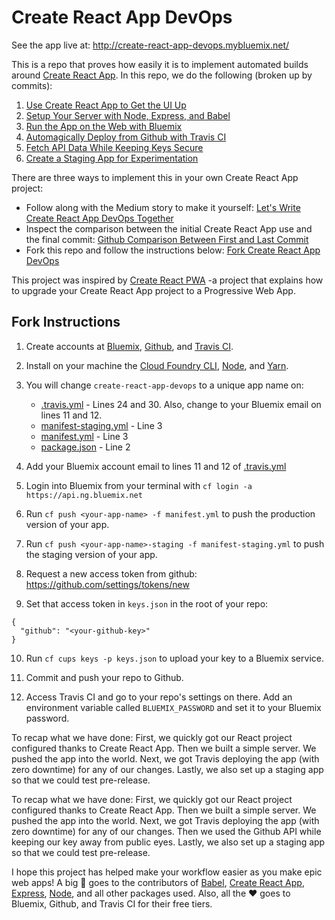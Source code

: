 # Create React App DevOps

See the app live at: http://create-react-app-devops.mybluemix.net/

This is a repo that proves how easily it is to implement automated builds around [Create React App](https://github.com/facebookincubator/create-react-app). In this repo, we do the following (broken up by commits):

1. [Use Create React App to Get the UI Up](https://github.com/seejamescode/create-react-app-devops/commit/0dbaf64a02f0eeedba2e5a134d472a58b3fc55a5)
2. [Setup Your Server with Node, Express, and Babel](https://github.com/seejamescode/create-react-app-devops/commit/aafd7e34b43906814b7bb49e0a3d33e211e81281)
3. [Run the App on the Web with Bluemix](https://github.com/seejamescode/create-react-app-devops/commit/3d61ec57acdbd0988c4aadf402415d290cf9c064)
4. [Automagically Deploy from Github with Travis CI](https://github.com/seejamescode/create-react-app-devops/commit/0a624c089cdf19c966c431d49aeaa2ea9992941f)
5. [Fetch API Data While Keeping Keys Secure](https://github.com/seejamescode/create-react-app-devops/commit/2a4fe33006f46b4f036f1846874ef869243d5743)
6. [Create a Staging App for Experimentation](https://github.com/seejamescode/create-react-app-devops/commit/e792b417e6a6b843516fd485668587bc9f513c04)

There are three ways to implement this in your own Create React App project:

- Follow along with the Medium story to make it yourself: [Let's Write Create React App DevOps Together](https://medium.com/@seejamescode/lets-write-create-react-app-devops-together-dc19512c6fbb#.un9m9z1qn)
- Inspect the comparison between the initial Create React App use and the final commit: [Github Comparison Between First and Last Commit](https://github.com/seejamescode/create-react-app-devops/compare/0dbaf64a02f0eeedba2e5a134d472a58b3fc55a5...master)
- Fork this repo and follow the instructions below: [Fork Create React App DevOps](https://github.com/seejamescode/create-react-app-devops#fork-destination-box)

This project was inspired by [Create React PWA](https://github.com/jeffposnick/create-react-pwa) -a project that explains how to upgrade your Create React App project to a Progressive Web App.

## Fork Instructions

1) Create accounts at [Bluemix](https://bluemix.net/), [Github](https://console.ng.bluemix.net/), and [Travis CI](https://travis-ci.org/).

2) Install on your machine the [Cloud Foundry CLI](https://docs.cloudfoundry.org/cf-cli/install-go-cli.html), [Node](https://docs.npmjs.com/getting-started/installing-node), and [Yarn](https://yarnpkg.com/lang/en/docs/install/#mac-tab).

3) You will change `create-react-app-devops` to a unique app name on:
	- [.travis.yml](https://github.com/seejamescode/create-react-app-devops/blob/master/.travis.yml) - Lines 24 and 30. Also, change to your Bluemix email on lines 11 and 12.
	- [manifest-staging.yml](https://github.com/seejamescode/create-react-app-devops/blob/master/manifest-staging.yml) - Line 3
	- [manifest.yml](https://github.com/seejamescode/create-react-app-devops/blob/master/manifest.yml) - Line 3
	- [package.json](https://github.com/seejamescode/create-react-app-devops/blob/master/package.json) - Line 2

4) Add your Bluemix account email to lines 11 and 12 of [.travis.yml](https://github.com/seejamescode/create-react-app-devops/blob/master/.travis.yml)

5) Login into Bluemix from your terminal with `cf login -a https://api.ng.bluemix.net`

6) Run `cf push <your-app-name> -f manifest.yml` to push the production version of your app.

7) Run `cf push <your-app-name>-staging -f manifest-staging.yml` to push the staging version of your app.

8) Request a new access token from github: https://github.com/settings/tokens/new

9) Set that access token in `keys.json` in the root of your repo:
```
{
  "github": "<your-github-key>"
}
```

10) Run `cf cups keys -p keys.json` to upload your key to a Bluemix service.

11) Commit and push your repo to Github.

12) Access Travis CI and go to your repo's settings on there. Add an environment variable called `BLUEMIX_PASSWORD` and set it to your Bluemix password.

To recap what we have done: First, we quickly got our React project configured thanks to Create React App. Then we built a simple server. We pushed the app into the world. Next, we got Travis deploying the app (with zero downtime) for any of our changes. Lastly, we also set up a staging app so that we could test pre-release.

To recap what we have done: First, we quickly got our React project configured thanks to Create React App. Then we built a simple server. We pushed the app into the world. Next, we got Travis deploying the app (with zero downtime) for any of our changes. Then we used the Github API while keeping our key away from public eyes. Lastly, we also set up a staging app so that we could test pre-release.

I hope this project has helped make your workflow easier as you make epic web apps! A big 🙏 goes to the contributors of [Babel](https://github.com/babel/babel/graphs/contributors), [Create React App](https://github.com/facebookincubator/create-react-app/graphs/contributors), [Express](https://github.com/expressjs/express/graphs/contributors), [Node](https://github.com/nodejs/node/graphs/contributors), and all other packages used. Also, all the ❤️️ goes to Bluemix, Github, and Travis CI for their free tiers.
